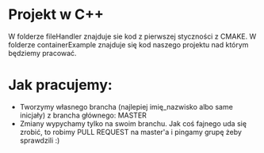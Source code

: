 # Projekt w C++
W folderze fileHandler znajduje sie kod z pierwszej styczności z CMAKE.
W folderze containerExample znajduje się kod naszego projektu nad którym będziemy pracować.

# Jak pracujemy:
* Tworzymy własnego brancha (najlepiej imię_nazwisko albo same inicjały) z brancha głównego: MASTER
* Zmiany wypychamy tylko na swoim branchu. Jak coś fajnego uda się zrobić, to robimy PULL REQUEST na master'a i pingamy grupę żeby sprawdzili :)
